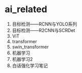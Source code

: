 # ai_related
1. 目标检测——RCNN与YOLO系列
2. 目标检测——R2CNN与SCRDet
3. ViT
4. transformer
5. swin_transformer
6. 机器学习
7. 机器学习2
8. 白话强化学习笔记